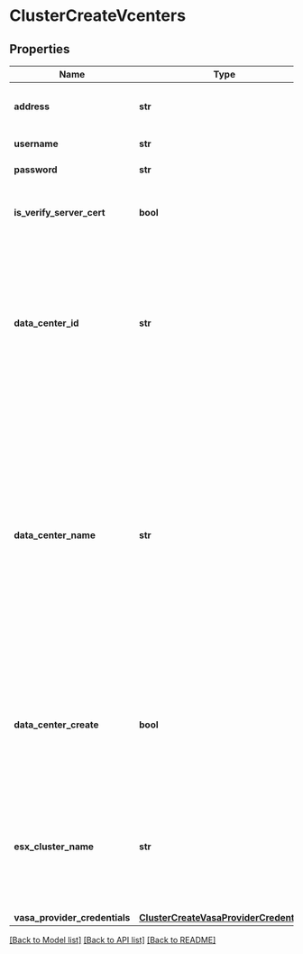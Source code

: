 # ClusterCreateVcenters

## Properties
Name | Type | Description | Notes
------------ | ------------- | ------------- | -------------
**address** | **str** | IP address of vCenter in IPv4 or IPv6 or hostname format. | 
**username** | **str** | User name to login to vCenter. | 
**password** | **str** | Password to login to vCenter. | 
**is_verify_server_cert** | **bool** | Whether or not the connection will be secured with the vCenter SSL certificate. | 
**data_center_id** | **str** | VMWare ID of the datacenter. This should be specified when creating PowerStoreX cluster to join an existing datacenter. data_center_name may not also be specified with this. Was added in version 3.0.0.0. | [optional] 
**data_center_name** | **str** | Name of the data center. This should be specified when creating PowerStoreX cluster in order to create and join a new datacenter in vCenter. data_center_id may not also be specified with this. When data_center_create is false, then an existing datacenter will be used if the name matches, otherwise a new one will be created. | [optional] 
**data_center_create** | **bool** | Along with data_center_name, indicates an intent to either create or use existing data center by name. Was added in version 3.0.0.0. Was deprecated in version 3.0.0.0. | [optional] [default to False]
**esx_cluster_name** | **str** | ESXi cluster name. The default name is \&quot;Cluster-\&quot; followed by the PowerStore cluster name. This should be specified when creating PowerStore X cluster. | [optional] [default to 'name']
**vasa_provider_credentials** | [**ClusterCreateVasaProviderCredentials**](ClusterCreateVasaProviderCredentials.md) |  | 

[[Back to Model list]](../README.md#documentation-for-models) [[Back to API list]](../README.md#documentation-for-api-endpoints) [[Back to README]](../README.md)


